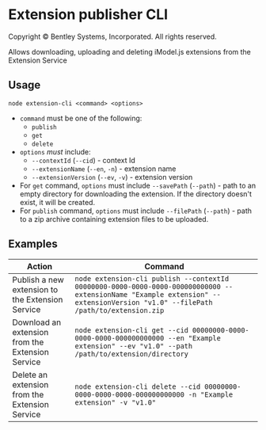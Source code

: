 # Extension publisher CLI

Copyright © Bentley Systems, Incorporated. All rights reserved.

Allows downloading, uploading and deleting iModel.js extensions from the Extension Service

## Usage

`node extension-cli <command> <options>`

- `command` must be one of the following:
  - `publish`
  - `get`
  - `delete`
- `options` _must_ include:
  - `--contextId` (`--cid`) - context Id
  - `--extensionName` (`--en`, `-n`) - extension name
  - `--extensionVersion` (`--ev`, `-v`) - extension version
- For `get` command, `options` must include `--savePath` (`--path`) - path to an empty directory for downloading the extension. If the directory doesn't exist, it will be created.
- For `publish` command, `options` must include `--filePath` (`--path`) - path to a zip archive containing extension files to be uploaded.

## Examples

| Action | Command |
|-|-|
| Publish a new extension to the Extension Service | `node extension-cli publish --contextId 00000000-0000-0000-0000-000000000000 --extensionName "Example extension" --extensionVersion "v1.0" --filePath /path/to/extension.zip` |
| Download an extension from the Extension Service | `node extension-cli get --cid 00000000-0000-0000-0000-000000000000 --en "Example extension" --ev "v1.0" --path /path/to/extension/directory` |
| Delete an extension from the Extension Service | `node extension-cli delete --cid 00000000-0000-0000-0000-000000000000 -n "Example extension" -v "v1.0"` |
